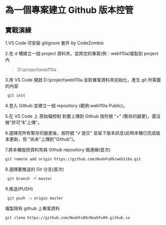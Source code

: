 # 為一個專案建立 Github 版本控管

## 實戰演練

1.VS Code 可安裝 gitignore 套件 _by_ CodeZombie

2.在 d 槽建立一個 project 資料夾，並將您的專案(例：web110a)複製到 project 內

> D:\project\web110a

3.用 VS Code 開啟 D:\project\web110a 並對專案資料夾初始化，產生 git 所需要的內容

```bash
 git init
```

4.登入 Github 並建立一個 repository (範例:web110a Public)。

5.在 VS Code 上 原始檔控制 對要上傳到 Github 按符號 "+" (暫存的變更)，還沒做"許可"&"上傳"。

6.選擇完所有暫存的變更後，按符號 "√ 提交" 並留下版本訊息(此時本機已完成版本更新，但 "尚未"上傳到"Github")。

7.將本機版控資料夾與 Github repository 做連線(首次)

```bash
git remote add origin https://github.com/NoahFu09/web110a.git
```

8.選擇要推送的 Git 分支(首次)

```bash
 git branch -M master
```

9.推送(PUSH)

```bash
 git push -u origin master
```

複製現有 github 上專案資料

```bash
git clone https://github.com/NoahFu09/NoahFu09.github.io
```

